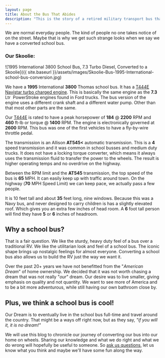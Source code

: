 ```yaml
---
layout: page
title: About the Bus That Abides
description: "This is the story of a retired military transport bus that gets converted into a custom RV, and the people that make it happen."
---
```


We are normal everyday people. The kind of people no one takes notice of on the street. Maybe that is why we get such strange looks when we say we have a converted school bus.

### Our Skoolie:

![1995 International 3800 School Bus, 7.3 Turbo Diesel, Converted to a Skoolie]({{ site.baseurl }}/assets/images/Skoolie-Bus-1995-International-school-bus-conversion.jpg)


We have a **1995** International **3800** Thomas school bus. It has a [T444E Navistar turbo charged engine](http://www.powerstrokehub.com/t444e.html). This is basically the same engine as the **7.3** Ltr  PowerStroke engines found in Ford trucks. The bus version of the engine uses a different crank shaft and a different water pump. Other than that most other parts are the same.

Our [T444E](http://www.powerstrokehub.com/t444e.html) is rated to have a peak horsepower of **184** @ **2200** RPM and **460** ft-lb or torque @ **1400** RPM. The engine is electronically governed at **2600** RPM. This bus was one of the first vehicles to have a fly-by-wire throttle pedal.

The transmission is an Allison **AT545<** automatic transmission. This is a **4** speed transmission and it was common in school busses and medium duty trucks. It does not have a locking torque converter, which means it always uses the transmission fluid to transfer the power to the wheels. The result is higher operating temps and no overdrive on the highway.

Between the RPM limit and the **AT545** transmission, the top speed of the bus is **65** MPH. It can easily keep up with traffic around town. On the highway (**70** MPH Speed Limit) we can keep pace, we actually pass a few people.

It is 10 feet tall and about **35** feet long, nine windows. Because this was a Navy bus, and never designed to carry children is has a slightly elevated roof. Which gives you an extra few inches of head room. A **6** foot tall person will find they have **5** or **6** inches of headroom.

## Why a school bus?

That is a fair question. We like the sturdy, heavy duty feel of a bus over a traditional RV. We like the utilitarian look and feel of a school bus. The iconic shape brings up nostalgic feelings for almost everyone. Converting a school bus also allows us to build the RV just the way we want it.

Over the past 20+ years we have not benefitted from the "*American Dream*" of home ownership. We decided that it was not worth chasing a dream that was not really "*our*" dream. Our desire was to live smaller, giving emphasis on quality and not quantity. We want to see more of America and to be a bit more adventurous, while still having our own bathroom close by.

## Plus, we think a school bus is cool!

Our Dream is to eventually live in the school bus full-time and travel around the country. That might be a ways off right now, but as they say, *"if you will it, it is no dream!"*

We will use this blog to chronicle our journey of converting our bus into our home on wheels. Sharing our knowledge and what we do right and what we do wrong will hopefully be useful to someone. So [ask us questions](https://thebusabides.com/contact-us/), let us know what you think and maybe we'll have some fun along the way.
